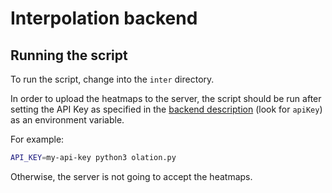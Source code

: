 # Interpolation backend

## Running the script

To run the script, change into the `inter` directory.

In order to upload the heatmaps to the server, the script
should be run after setting the API Key as specified in the [backend
description](https://github.com/base-camp-luftdaten/data#installation--setup) (look for `apiKey`) as an environment variable.

For example:

```sh
API_KEY=my-api-key python3 olation.py
```

Otherwise, the server is not going to accept the heatmaps.

